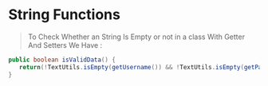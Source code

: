 # String Functions

> To Check Whether an String Is Empty or not in a class With Getter And Setters We Have :
```java
public boolean isValidData() {
   return(!TextUtils.isEmpty(getUsername()) && !TextUtils.isEmpty(getPassword()))
}
```


